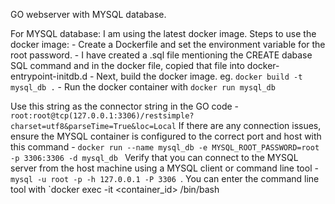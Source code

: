 GO webserver with MYSQL database. 

For MYSQL database: 
I am using the latest docker image. 
Steps to use the docker image: 
    - Create a Dockerfile and set the environment variable for the root password. 
    - I have created a .sql file mentioning the CREATE dabase SQL command and in the docker file, copied that file into docker-entrypoint-initdb.d
    - Next, build the docker image. eg. `docker build -t mysql_db .` 
    - Run the docker container with `docker run mysql_db`

Use this string as the connector string in the GO code - `root:root@tcp(127.0.0.1:3306)/restsimple?charset=utf8&parseTime=True&loc=Local`
If there are any connection issues, ensure the MYSQL container is configured to the correct port and host with this command - `docker run --name mysql_db -e MYSQL_ROOT_PASSWORD=root -p 3306:3306 -d mysql_db
`
Verify that you can connect to the MYSQL server from the host machine using a MYSQL client or command line tool - `mysql -u root -p -h 127.0.0.1 -P 3306
`. You can enter the command line tool with `docker exec -it <container_id> /bin/bash 

